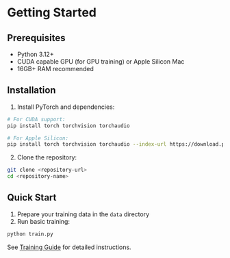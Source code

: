 # Getting Started

## Prerequisites

- Python 3.12+
- CUDA capable GPU (for GPU training) or Apple Silicon Mac
- 16GB+ RAM recommended

## Installation

1. Install PyTorch and dependencies:

```bash
# For CUDA support:
pip install torch torchvision torchaudio

# For Apple Silicon:
pip install torch torchvision torchaudio --index-url https://download.pytorch.org/whl/nightly/cpu
```

2. Clone the repository:

```bash
git clone <repository-url>
cd <repository-name>
```

## Quick Start

1. Prepare your training data in the `data` directory
2. Run basic training:

```bash
python train.py
```

See [Training Guide](training_guide.md) for detailed instructions.
